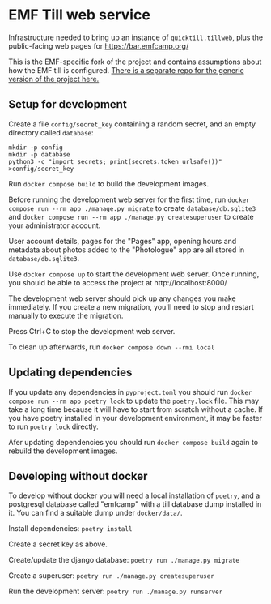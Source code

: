 EMF Till web service
====================

Infrastructure needed to bring up an instance of `quicktill.tillweb`,
plus the public-facing web pages for https://bar.emfcamp.org/

This is the EMF-specific fork of the project and contains assumptions
about how the EMF till is configured. [There is a separate repo for the generic version of the project here.](https://github.com/sde1000/quicktill-tillweb)

Setup for development
---------------------

Create a file `config/secret_key` containing a random secret, and an
empty directory called `database`:

```
mkdir -p config
mkdir -p database
python3 -c "import secrets; print(secrets.token_urlsafe())" >config/secret_key
```

Run `docker compose build` to build the development images.

Before running the development web server for the first time, run
`docker compose run --rm app ./manage.py migrate` to create
`database/db.sqlite3` and `docker compose run --rm app ./manage.py
createsuperuser` to create your administrator account.

User account details, pages for the "Pages" app, opening hours and
metadata about photos added to the "Photologue" app are all stored in
`database/db.sqlite3`.

Use `docker compose up` to start the development web server. Once
running, you should be able to access the project at
http://localhost:8000/

The development web server should pick up any changes you make
immediately. If you create a new migration, you'll need to stop and
restart manually to execute the migration.

Press Ctrl+C to stop the development web server.

To clean up afterwards, run `docker compose down --rmi local`

Updating dependencies
---------------------

If you update any dependencies in `pyproject.toml` you should run
`docker compose run --rm app poetry lock` to update the `poetry.lock`
file. This may take a long time because it will have to start from
scratch without a cache. If you have poetry installed in your
development environment, it may be faster to run `poetry lock`
directly.

Afer updating dependencies you should run `docker compose build` again
to rebuild the development images.

Developing without docker
-------------------------

To develop without docker you will need a local installation of
`poetry`, and a postgresql database called "emfcamp" with a till
database dump installed in it. You can find a suitable dump under
`docker/data/`.

Install dependencies: `poetry install`

Create a secret key as above.

Create/update the django database: `poetry run ./manage.py migrate`

Create a superuser: `poetry run ./manage.py createsuperuser`

Run the development server: `poetry run ./manage.py runserver`
